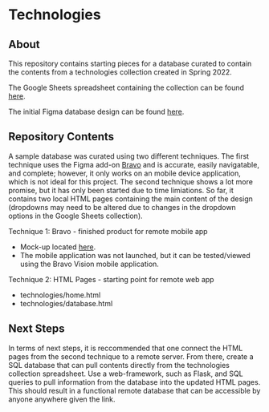# Technologies

## About
This repository contains starting pieces for a database curated to contain the contents from a technologies collection created in Spring 2022. 

The Google Sheets spreadsheet containing the collection can be found [here](https://docs.google.com/spreadsheets/d/1hG13O_lkV9dREDhqDNFHscC5s97witVNf3W6xWI-S8g/edit#gid=614392752). 

The initial Figma database design can be found [here](https://www.figma.com/file/3Q2HsFEcL6Yi2GiTb0SnSc/Technologies-Database?node-id=0%3A1). 

## Repository Contents 

A sample database was curated using two different techniques. The first technique uses the Figma add-on [Bravo](https://www.bravostudio.app/) and is accurate, easily navigatable, and complete; however, it only works on an mobile device application, which is not ideal for this project. The second technique shows a lot more promise, but it has only been started due to time limiations. So far, it contains two local HTML pages containing the main content of the design (dropdowns may need to be altered due to changes in the dropdown options in the Google Sheets collection).  

Technique 1: Bravo - finished product for remote mobile app 
* Mock-up located [here](https://projects.bravostudio.app/apps/01G2K1C0DQKJ0QF96XG65WB5EF/screens).
* The mobile application was not launched, but it can be tested/viewed using the Bravo Vision mobile application. 

Technique 2: HTML Pages - starting point for remote web app
* technologies/home.html 
* technologies/database.html

## Next Steps 

In terms of next steps, it is reccommended that one connect the HTML pages from the second technique to a remote server. From there, create a SQL database that can pull contents directly from the technologies collection spreadsheet. Use a web-framework, such as Flask, and SQL queries to pull information from the database into the updated HTML pages. This should result in a functional remote database that can be accessible by anyone anywhere given the link. 

